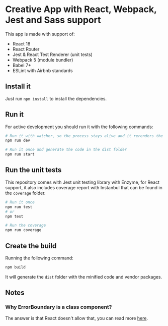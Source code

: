 # Creative App with React, Webpack, Jest and Sass support

This app is made with support of:

- React 18
- React Router
- Jest & React Test Renderer (unit tests)
- Webpack 5 (module bundler)
- Babel 7+
- ESLint with Airbnb standards

## Install it

Just run `npm install` to install the dependencies.

## Run it

For active development you should run it with the following commands:

```bash
# Run it with watcher, so the process stays alive and it rerenders the page every time you apply a change to the code
npm run dev

# Run it once and generate the code in the dist folder
npm run start
```

## Run the unit tests

This repository comes with Jest unit testing library with Enzyme, for React support, it also includes coverage report with Instanbul that can be found in the `coverage` folder.

```bash
# Run it once
npm run test
# or
npm test

# Run the coverage
npm run coverage
```

## Create the build

Running the following command:

```bash
npm build
```

It will generate the `dist` folder with the minified code and vendor packages.

## Notes

### Why ErrorBoundary is a class component?

The answer is that React doesn't allow that, you can read more [here](https://stackoverflow.com/questions/48482619/how-can-i-make-use-of-error-boundaries-in-functional-react-components).
